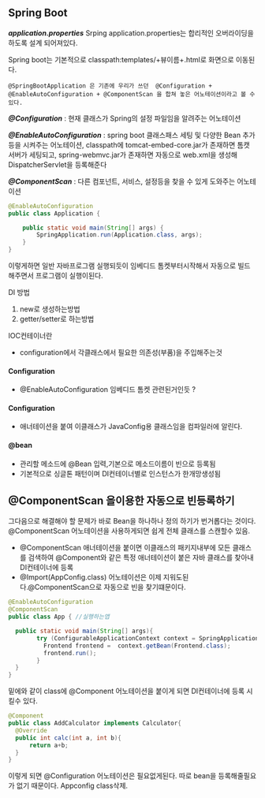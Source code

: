 ## Spring Boot

***application.properties***
Srping application.properties는 합리적인 오버라이딩을 하도록 설계 되어져있다.

Spring boot는 기본적으로 classpath:templates/+뷰이름+.html로 화면으로 이동된다.
```
@SpringBootApplication 은 기존에 우리가 쓰던  @Configuration + @EnableAutoConfiguration + @ComponentScan 을 합쳐 놓은 어노테이션이라고 볼 수 있다.
```

***@Configuration*** : 현재 클래스가 Spring의 설정 파일임을 알려주는 어노테이션

***@EnableAutoConfiguration*** : spring boot 클래스패스 세팅 및 다양한 Bean 추가등을 시켜주는 어노테이션, classpath에 tomcat-embed-core.jar가 존재하면 톰캣 서버가 세팅되고, spring-webmvc.jar가 존재하면 자동으로 web.xml을 생성해 DispatcherServlet을 등록해준다

***@ComponentScan*** : 다른 컴포넌트, 서비스, 설정등을 찾을 수 있게 도와주는 어노테이션

```java
@EnableAutoConfiguration
public class Application {

    public static void main(String[] args) {
        SpringApplication.run(Application.class, args);
    }
}
````
이렇게하면 일반 자바프로그램 실행되듯이 임베디드 톰켓부터시작해서 자동으로 빌드 해주면서 프로그램이 실행이된다.

DI 방법
1. new로 생성하는방법
2. getter/setter로 하는방법

IOC컨테이너란
* configuration에서 각클래스에서 필요한 의존성(부품)을 주입해주는것

#### Configuration
* @EnableAutoConfiguration 임베디드 톰켓 관련된거인듯 ?
#### Configuration
  * 애너테이션을 붙여 이클래스가 JavaConfig용 클래스임을 컴파일러에 알린다.
#### @bean
  * 관리할 메소드에 @Bean 입력,기본으로 메소드이름이 빈으로 등록됨
  * 기본적으로 싱글톤 패턴이며 DI컨테이너별로 인스턴스가 한개망생성됨


  ## @ComponentScan 을이용한 자동으로 빈등록하기
  그다음으로 해결해야 할 문제가 바로 Bean을 하나하나 정의 하기가 번거롭다는 것이다. @ComponentScan 어노테이션을 사용하게되면 쉽게 전체 클래스를 스캔할수 있음.
  * @ComponentScan 애너테이션을 붙이면 이클래스의 패키지내부에 모든 클래스를 검색하여 @Component와 같은 특정 애너테이션이 붙은 자바 클래스를 찾아내 DI컨테이너에 등록
  * @Import(AppConfig.class) 어노테이션은 이제 지워도된다.@ComponentScan으로 자동으로 빈을 찾기떄문이다.

  ```java
  @EnableAutoConfiguration
  @ComponentScan
  public class App { //실행하는앱

  	public static void main(String[] args){
          try (ConfigurableApplicationContext context = SpringApplication.run(App.class, args)) {
          	Frontend frontend =  context.getBean(Frontend.class);
          	frontend.run();
          }
  	}
  }
  ```

  밑에와 같이 class에 @Component 어노테이션을 붙이게 되면 DI컨테이너에 등록 시킬수 있다.
  ```java
  @Component
  public class AddCalculator implements Calculator{
  	@Override
  	public int calc(int a, int b){
  		return a+b;
  	}
  }
  ```

  이렇게 되면 @Configuration 어노테이션은 필요없게된다. 따로 bean을 등록해줄필요가 없기 때문이다. Appconfig class삭제.

